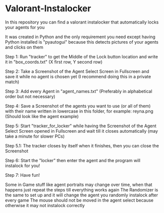 # Valorant-Instalocker
In this repository you can find a valorant instalocker that automatically locks your agents for you

It was created in Python and the only requirement you need except having Python installed is "pyautogui" because this detects pictures of your agents and clicks on them

Step 1: Run "tracker" to get the Middle of the Lock button location and write it in "box_coords.txt" (X first row, Y second row)

Step 2: Take a Screenshot of the Agent Select Screen in Fullscreen and save it while no agent is chosen yet (I recommend doing this in a private match)

Step 3: Add every Agent in "agent_names.txt" (Preferably in alphabetical order but not necessary)

Step 4: Save a Screenshot of the agents you want to use (or all of them) with their name written in lowercase in this folder, for example: reyna.png (Should look like the agent example)

Step 5: Start "tracker_for_locker" while having the Screenshot of the Agent Select Screen opened in Fullscreen and wait till it closes automatically (may take a minute for slower PCs)

Step 5.1: The tracker closes by itself when it finishes, then you can close the Screenshot

Step 6: Start the "locker" then enter the agent and the program will instalock for you!

Step 7: Have fun!

Some in Game stuff like agent portraits may change over time, when that happens just repeat the steps till everything works again
The Randomizer is the same to set up and it will change the agent you randomly instalock after every game
The mouse should not be moved in the agent select because otherwise it may not instalock correctly
